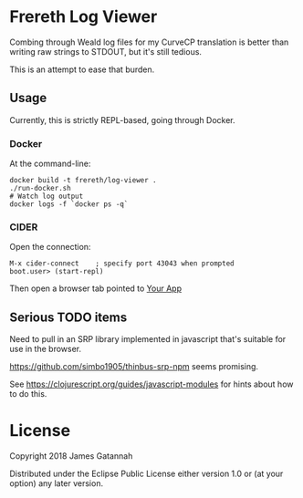 # Frereth Log Viewer

Combing through Weald log files for my CurveCP translation is better
than writing raw strings to STDOUT, but it's still tedious.

This is an attempt to ease that burden.

## Usage

Currently, this is strictly REPL-based, going through Docker.

### Docker

At the command-line:

    docker build -t frereth/log-viewer .
    ./run-docker.sh
    # Watch log output
    docker logs -f `docker ps -q`

### CIDER

Open the connection:

    M-x cider-connect    ; specify port 43043 when prompted
    boot.user> (start-repl)

Then open a browser tab pointed to [Your App](http://localhost:10555/index)

## Serious TODO items

Need to pull in an SRP library implemented in javascript that's suitable
for use in the browser.

https://github.com/simbo1905/thinbus-srp-npm seems promising.

See https://clojurescript.org/guides/javascript-modules for hints about
how to do this.

# License

Copyright 2018 James Gatannah

Distributed under the Eclipse Public License either version 1.0 or (at your option) any later version.